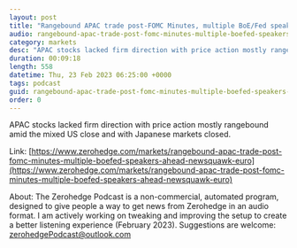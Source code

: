 ```yaml
---
layout: post
title: "Rangebound APAC trade post-FOMC Minutes, multiple BoE/Fed speakers ahead - Newsquawk Euro Market Open"
audio: rangebound-apac-trade-post-fomc-minutes-multiple-boefed-speakers-ahead-newsquawk-euro-0
category: markets
desc: "APAC stocks lacked firm direction with price action mostly rangebound amid the mixed US close and with Japanese markets closed."
duration: 00:09:18
length: 558
datetime: Thu, 23 Feb 2023 06:25:00 +0000
tags: podcast
guid: rangebound-apac-trade-post-fomc-minutes-multiple-boefed-speakers-ahead-newsquawk-euro-0
order: 0
---
```

APAC stocks lacked firm direction with price action mostly rangebound amid the mixed US close and with Japanese markets closed.

Link: [https://www.zerohedge.com/markets/rangebound-apac-trade-post-fomc-minutes-multiple-boefed-speakers-ahead-newsquawk-euro](https://www.zerohedge.com/markets/rangebound-apac-trade-post-fomc-minutes-multiple-boefed-speakers-ahead-newsquawk-euro)

About: The Zerohedge Podcast is a non-commercial, automated program, designed to give people a way to get news from Zerohedge in an audio format.  I am actively working on tweaking and improving the setup to create a better listening experience (February 2023).  Suggestions are welcome: [zerohedgePodcast@outlook.com](mailto:zerohedgePodcast@outlook.com)